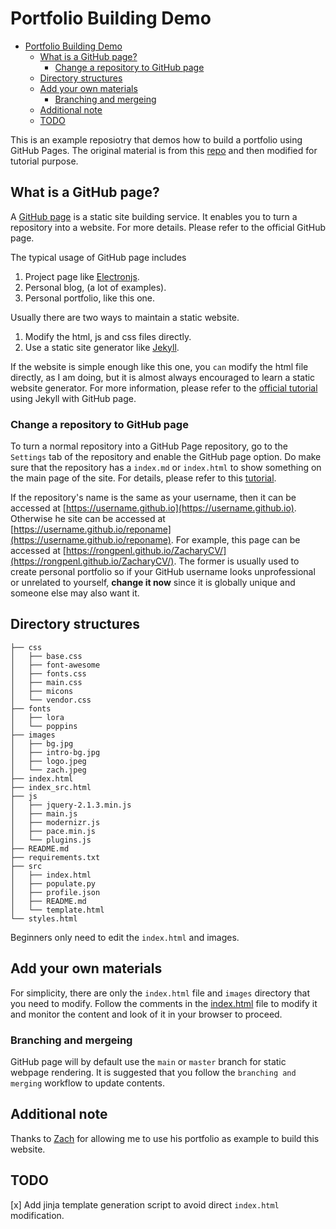 # Portfolio Building Demo


- [Portfolio Building Demo](#portfolio-building-demo)
  - [What is a GitHub page?](#what-is-a-github-page)
    - [Change a repository to GitHub page](#change-a-repository-to-github-page)
  - [Directory structures](#directory-structures)
  - [Add your own materials](#add-your-own-materials)
    - [Branching  and mergeing](#branching--and-mergeing)
  - [Additional note](#additional-note)
  - [TODO](#todo)

This is an example reposiotry that demos how to build a portfolio using GitHub Pages. The original material is from this [repo](https://github.com/aboualnaser/aboualnaser.github.io) and then modified for tutorial purpose.

## What is a GitHub page?

A [GitHub page](https://pages.github.com/) is a static site building service. It enables you to turn a repository into a website. For more details. Please refer to the official GitHub page.

The typical usage of GitHub page includes

  1. Project page like [Electronjs](https://github.com/electron/electronjs.org).
  2. Personal blog, (a lot of examples).
  3. Personal portfolio, like this one.

Usually there are two ways to maintain a static website. 

   1. Modify the html, js and css files directly.
   2. Use a static site generator like [Jekyll](https://docs.github.com/en/free-pro-team@latest/github/working-with-github-pages/setting-up-a-github-pages-site-with-jekyll).

If the website is simple enough like this one, you `can` modify the html file directly, as I am doing, but it is almost always encouraged to learn a static website generator. For more information, please refer to the [official tutorial](https://docs.github.com/en/free-pro-team@latest/github/working-with-github-pages/creating-a-github-pages-site-with-jekyll) using Jekyll with GitHub page.

### Change a repository to GitHub page

To turn a normal repository into a GitHub Page repository, go to the `Settings` tab of the repository and enable the GitHub page option. Do make sure that the repository has a `index.md` or `index.html` to show something on the main page of the site. For details, please refer to this [tutorial](https://docs.github.com/en/free-pro-team@latest/github/working-with-github-pages/creating-a-github-pages-site).

If the repository's name is the same as your username, then it can be accessed at [https://username.github.io](https://username.github.io). Otherwise he site can be accessed at [https://username.github.io/reponame](https://username.github.io/reponame). For example, this page can be accessed at [https://rongpenl.github.io/ZacharyCV/](https://rongpenl.github.io/ZacharyCV/). The former is usually used to create personal portfolio so if your GitHub username looks unprofessional or unrelated to yourself, **change it now** since it is globally unique and someone else may also want it.

## Directory structures

```shell
├── css
│   ├── base.css
│   ├── font-awesome
│   ├── fonts.css
│   ├── main.css
│   ├── micons
│   └── vendor.css
├── fonts
│   ├── lora
│   └── poppins
├── images
│   ├── bg.jpg
│   ├── intro-bg.jpg
│   ├── logo.jpeg
│   └── zach.jpeg
├── index.html
├── index_src.html
├── js
│   ├── jquery-2.1.3.min.js
│   ├── main.js
│   ├── modernizr.js
│   ├── pace.min.js
│   └── plugins.js
├── README.md
├── requirements.txt
├── src
│   ├── index.html
│   ├── populate.py
│   ├── profile.json
│   ├── README.md
│   └── template.html
└── styles.html
```

Beginners only need to edit the `index.html` and images.

## Add your own materials

For simplicity, there are only the `index.html` file and `images` directory that you need to modify. Follow the comments in the [index.html](./index.html) file to modify it and monitor the content and look of it in your browser to proceed.

### Branching  and mergeing

GitHub page will by default use the `main` or `master` branch for static webpage rendering. It is suggested that you follow the `branching and merging` workflow to update contents.

## Additional note

Thanks to [Zach](https://www.linkedin.com/in/zachary-p-villarreal/) for allowing me to use his portfolio as example to build this website.

## TODO

[x] Add jinja template generation script to avoid direct `index.html` modification.